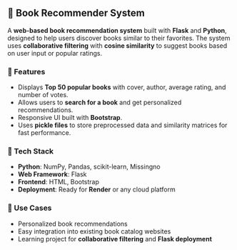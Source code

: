 ## 📖 Book Recommender System

A **web-based book recommendation system** built with **Flask** and **Python**, designed to help users discover books similar to their favorites. The system uses **collaborative filtering** with **cosine similarity** to suggest books based on user input or popular ratings.

### 🔹 Features

* Displays **Top 50 popular books** with cover, author, average rating, and number of votes.
* Allows users to **search for a book** and get personalized recommendations.
* Responsive UI built with **Bootstrap**.
* Uses **pickle files** to store preprocessed data and similarity matrices for fast performance.

### 🔹 Tech Stack

* **Python**: NumPy, Pandas, scikit-learn, Missingno
* **Web Framework**: Flask
* **Frontend**: HTML, Bootstrap
* **Deployment**: Ready for **Render** or any cloud platform

### 🔹 Use Cases

* Personalized book recommendations
* Easy integration into existing book catalog websites
* Learning project for **collaborative filtering** and **Flask deployment**


